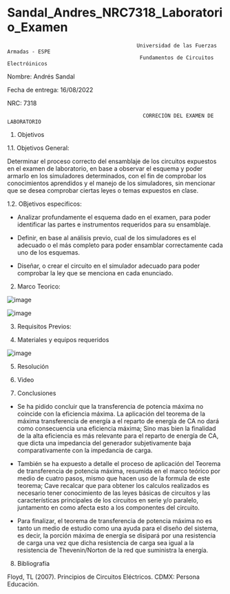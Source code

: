 # Sandal_Andres_NRC7318_Laboratorio_Examen

                                              Universidad de las Fuerzas Armadas - ESPE
                                               Fundamentos de Circuitos Electróinicos
Nombre: Andrés Sandal

Fecha de entrega: 16/08/2022

NRC: 7318

                                                CORRECIÓN DEL EXAMEN DE LABORATORIO
                                                
1. Objetivos

1.1. Objetivos General:

Determinar el proceso correcto del ensamblaje de los circuitos expuestos en el examen de laboratorio, en base a observar el esquema y poder armarlo en los simuladores determinados, con el fin de comprobar los conocimientos aprendidos y el manejo de los simuladores, sin mencionar que se desea comprobar ciertas leyes o temas expuestos en clase.

1.2. OBjetivos especificos:

- Analizar profundamente el esquema dado en el examen, para poder identificar las partes e instrumentos requeridos para su ensamblaje.

- Definir, en base al análisis previo, cual de los simuladores es el adecuado o el más completo para poder ensamblar correctamente cada uno de los esquemas.

- Diseñar, o crear el circuito en el simulador adecuado para poder comprobar la ley que se menciona en cada enunciado.

2. Marco Teorico:

![image](https://user-images.githubusercontent.com/105687213/177677385-88625e4f-ea07-43b1-b410-ee8f07080cf7.png)

![image](https://user-images.githubusercontent.com/105684550/176568097-9b272cf8-718d-4717-b79f-f1c7412c1c9e.png)

3. Requisitos Previos:



4. Materiales y equipos requeridos

![image](https://user-images.githubusercontent.com/105684550/184891197-22309e1e-47f0-4b51-86cb-0aea45a75976.png)

5. Resolución


6. Video


7. Conclusiones

- Se ha pidido concluir que la transferencia de potencia máxima no coincide con la eficiencia máxima. La aplicación del teorema de la máxima transferencia de energía a el reparto de energía de CA no dará como consecuencia una eficiencia máxima; Sino mas bien la finalidad de la alta eficiencia es más relevante para el reparto de energía de CA, que dicta una impedancia del generador subjetivamente baja comparativamente con la impedancia de carga. 

- También se ha expuesto a detalle el proceso de aplicación del Teorema de transferencia de potencia máxima, resumida en el marco teórico por medio de cuatro pasos, mismo que hacen uso de la formula de este teorema; Cave recalcar que para obtener los calculos realizados es necesario tener conocimiento de las leyes básicas de circuitos y las características principales de los circuitos en serie y/o paralelo, juntamento en como afecta esto a los componentes del circuito.

- Para finalizar, el teorema de transferencia de potencia máxima no es tanto un medio de estudio como una ayuda para el diseño del sistema, es decir, la porción máxima de energía se disipará por una resistencia de carga una vez que dicha resistencia de carga sea igual a la resistencia de Thevenin/Norton de la red que suministra la energía.

8. Bibliografía

Floyd, TL (2007). Principios de Circuitos Eléctricos. CDMX: Persona Educación.

